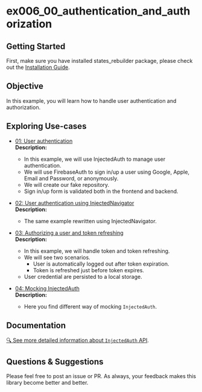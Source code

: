 # ex006_00_authentication_and_authorization

## Getting Started
First, make sure you have installed states_rebuilder package, please check out the [Installation Guide](https://github.com/GIfatahTH/states_rebuilder/tree/master/states_rebuilder_package#getting-started-with-states_rebuilder). 
<Br />


## Objective

In this example, you will learn how to handle user authentication and authorization.

## Exploring Use-cases

- [01: User authentication](./lib/ex_001_user_authentication)
   <br /><b> Description: </b>
    * In this example, we will use InjectedAuth to manage user authentication.
    * We will use FirebaseAuth to sign in/up a user using Google, Apple, Email and Password, or anonymously.
    * We will create our fake repository.
    * Sign in/up form is validated both in the frontend and backend.


- [02: User authentication using InjectedNavigator](./lib/ex_002_user_authentication_using_navigation2_api)
   <br /><b> Description: </b>
    * The same example rewritten using InjectedNavigator.

- [03: Authorizing a user and token refreshing](./lib/ex_003_auto_logout_and_refresh_token)
   <br /><b> Description: </b>
   * In this example, we will handle token and token refreshing.
   * We will see two scenarios.
        * User is automatically logged out after token expiration.
        * Token is refreshed just before token expires.
   * User credential are persisted to a local storage. 

- [04: Mocking InjectedAuth](./lib/ex_004_mocking_injected_auth)
   <br /><b> Description: </b>
   * Here you find different way of mocking `InjectedAuth`.

## Documentation
[🔍 See more detailed information about `InjectedAuth` API](https://github.com/GIfatahTH/states_rebuilder/wiki/home).


## Questions & Suggestions
Please feel free to post an issue or PR. As always, your feedback makes this library become better and better.

